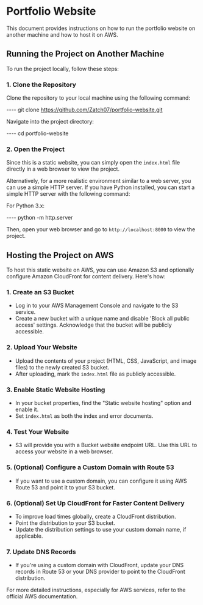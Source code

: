 # Portfolio Website

This document provides instructions on how to run the portfolio website on another machine and how to host it on AWS.

## Running the Project on Another Machine

To run the project locally, follow these steps:

### 1. Clone the Repository

Clone the repository to your local machine using the following command:

---- git clone https://github.com/Zatch07/portfolio-website.git


Navigate into the project directory:

---- cd portfolio-website


### 2. Open the Project

Since this is a static website, you can simply open the `index.html` file directly in a web browser to view the project.

Alternatively, for a more realistic environment similar to a web server, you can use a simple HTTP server. If you have Python installed, you can start a simple HTTP server with the following command:

For Python 3.x:

---- python -m http.server


Then, open your web browser and go to `http://localhost:8000` to view the project.

## Hosting the Project on AWS

To host this static website on AWS, you can use Amazon S3 and optionally configure Amazon CloudFront for content delivery. Here's how:

### 1. Create an S3 Bucket

- Log in to your AWS Management Console and navigate to the S3 service.
- Create a new bucket with a unique name and disable 'Block all public access' settings. Acknowledge that the bucket will be publicly accessible.

### 2. Upload Your Website

- Upload the contents of your project (HTML, CSS, JavaScript, and image files) to the newly created S3 bucket.
- After uploading, mark the `index.html` file as publicly accessible.

### 3. Enable Static Website Hosting

- In your bucket properties, find the "Static website hosting" option and enable it.
- Set `index.html` as both the index and error documents.

### 4. Test Your Website

- S3 will provide you with a Bucket website endpoint URL. Use this URL to access your website in a web browser.

### 5. (Optional) Configure a Custom Domain with Route 53

- If you want to use a custom domain, you can configure it using AWS Route 53 and point it to your S3 bucket.

### 6. (Optional) Set Up CloudFront for Faster Content Delivery

- To improve load times globally, create a CloudFront distribution.
- Point the distribution to your S3 bucket.
- Update the distribution settings to use your custom domain name, if applicable.

### 7. Update DNS Records

- If you're using a custom domain with CloudFront, update your DNS records in Route 53 or your DNS provider to point to the CloudFront distribution.

For more detailed instructions, especially for AWS services, refer to the official AWS documentation.

